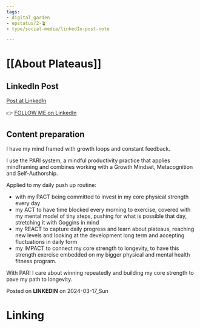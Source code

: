 ```yaml
---
tags: 
- digital_garden
- epstatus/2-🪴
- type/social-media/linkedIn-post-note

---
```

# [[About Plateaus]]
## LinkedIn Post
[Post at LinkedIn]()
  

👉 [FOLLOW ME on LinkedIn](https://www.linkedin.com/comm/mynetwork/discovery-see-all?usecase=PEOPLE_FOLLOWS&followMember=sebastiankamilli)

## Content preparation
I have my mind framed with growth loops and constant feedback.

I use the PARI system, a mindful productivity practice that applies mindframing and combines working with a Growth Mindset, Metacognition and Self-Authorship.

Applied to my daily push up routine:
+ with my PACT being committed to invest in my core physical strength every day
+ my ACT to have time blocked every morning to exercise, covered with my mental model of tiny steps, pushing for what is possible that day, stretching it with Goggins in mind
+ my REACT to capture daily progress and learn about plateaus, reaching new levels and looking at the development long term and accepting fluctuations in daily form
+ my IMPACT to connect my core strength to longevity, to have this strength exercise embedded on my bigger physical and mental health fitness program.

With PARI I care about winning repeatedly and building my core strength to pave my path to longevity.

Posted on **LINKEDIN** on 2024-03-17_Sun
# Linking
